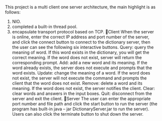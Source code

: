 This project is a multi client one server architecture, the main highlight is as follows:
1. NIO.
2. completed a built-in thread pool.
3. encapsulate transport protocol based on TCP.
Client
When the server is online, enter the correct IP address and port number of the server, and click the connect button to connect to the dictionary server, then the user can see the following six interactive buttons.
Query: query the meaning of word. If this word exists in the dictionary, you will get the correct meaning. If the word does not exist, server will return the corresponding prompt.
Add: add a new word and its meaning. If the word already exists, the server does not execute and prompts that the word exists.
Update: change the meaning of a word. If the word does not exist, the server will not execute the command and prompts the client that the word does not exist.
Remove: delete a word and its meaning. If the word does not exist, the server notifies the client.
Clear: clear words and answers in the input boxes.
Quit: disconnect from the server and exit the client.
Server
The user can enter the appropriate port number and file path and click the start button to run the server (the program has built-in java – jar DictionaryServer.jar <port> <dictionary file> to run the server). Users can also click the terminate button to shut down the server.
